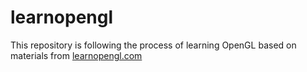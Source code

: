 # learnopengl
This repository is following the process of learning OpenGL based on materials from [learnopengl.com](https://learnopengl.com/)

